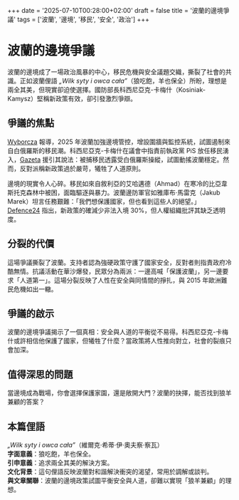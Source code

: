 +++
date = '2025-07-10T00:28:00+02:00'
draft = false
title = '波蘭的邊境爭議'
tags = ['波蘭', '邊境', '移民', '安全', '政治']
+++

# 波蘭的邊境爭議

波蘭的邊境成了一場政治風暴的中心，移民危機與安全議題交織，撕裂了社會的共識。正如波蘭俚語 *„Wilk syty i owca cała”*（狼吃飽，羊也保全）所盼，理想是兩全其美，但現實卻迫使選擇。國防部長科西尼亞克-卡梅什（Kosiniak-Kamysz）堅稱新政策有效，卻引發激烈爭辯。

## 爭議的焦點

[Wyborcza](https://wyborcza.pl/7,75398,32087961,burzliwa-debata-o-granicy-kosiniak-kamysz-do-poslow-pis-wpusciliscie.html) 報導，2025 年波蘭加強邊境管控，增設圍牆與監控系統，試圖遏制來自白俄羅斯的移民潮。科西尼亞克-卡梅什在議會中指責前執政黨 PiS 放任移民湧入，[Gazeta](https://wiadomosci.gazeta.pl/wiadomosci/7,114884,32092829,kosiniak-kamysz-ujawnil-co-mowia-migranci-zatrzymani-na-granicach.html) 援引其說法：被捕移民透露受白俄羅斯操縱，試圖動搖波蘭穩定。然而，反對派稱新政策過於嚴苛，犧牲了人道原則。

邊境的現實令人心碎。移民如來自敘利亞的艾哈邁德（Ahmad）在寒冷的比亞韋斯托克森林中被困，面臨驅逐與暴力。波蘭邊防軍官如雅庫布·馬雷克（Jakub Marek）坦言任務艱難：「我們想保護國家，但也看到這些人的絕望。」[Defence24](https://defence24.pl/sily-zbrojne/kosiniak-kamysz-chronimy-granice-skuteczniej-niz-pis) 指出，新政策的確減少非法入境 30%，但人權組織批評其缺乏透明度。

## 分裂的代價

這場爭議撕裂了波蘭。支持者認為強硬政策守護了國家安全，反對者則指責政府冷酷無情。抗議活動在華沙爆發，民眾分為兩派：一邊高喊「保護波蘭」，另一邊要求「人道第一」。這場分裂反映了人性在安全與同情間的掙扎，與 2015 年歐洲難民危機如出一轍。

## 爭議的啟示

波蘭的邊境爭議揭示了一個真相：安全與人道的平衡從不易得。科西尼亞克-卡梅什或許相信他保護了國家，但犧牲了什麼？當政策將人性推向對立，社會的裂痕只會加深。

## 值得深思的問題

當邊境成為戰場，你會選擇保護家園，還是敞開大門？波蘭的抉擇，能否找到狼羊兼顧的答案？

## 本篇俚語

*„Wilk syty i owca cała”*（維爾克·希蒂·伊·奧夫察·察瓦）  
**字面意義**：狼吃飽，羊也保全。  
**引申意義**：追求兩全其美的解決方案。  
**文化背景**：這句俚語反映波蘭對和諧解決衝突的渴望，常用於調解或談判。  
**與文章關聯**：波蘭的邊境政策試圖平衡安全與人道，卻難以實現「狼羊兼顧」的理想。